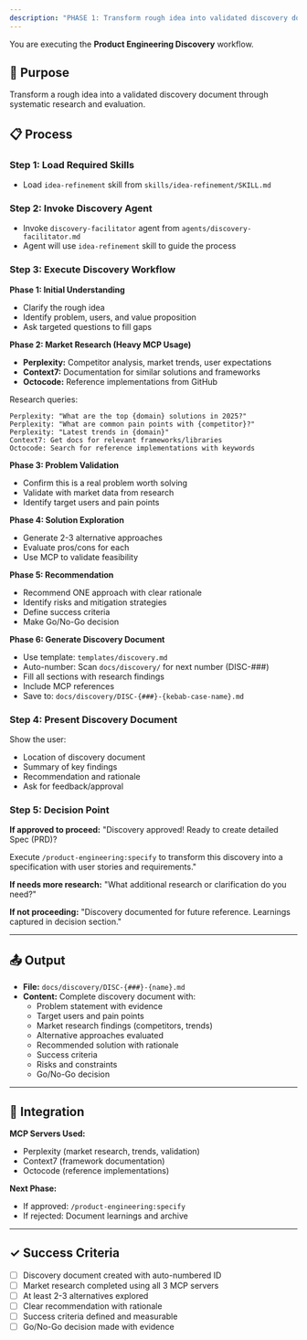 ```yaml
---
description: "PHASE 1: Transform rough idea into validated discovery document with market research"
---
```


You are executing the **Product Engineering Discovery** workflow.

## 🎯 Purpose

Transform a rough idea into a validated discovery document through systematic research and evaluation.

## 📋 Process

### Step 1: Load Required Skills
- Load `idea-refinement` skill from `skills/idea-refinement/SKILL.md`

### Step 2: Invoke Discovery Agent
- Invoke `discovery-facilitator` agent from `agents/discovery-facilitator.md`
- Agent will use `idea-refinement` skill to guide the process

### Step 3: Execute Discovery Workflow

**Phase 1: Initial Understanding**
- Clarify the rough idea
- Identify problem, users, and value proposition
- Ask targeted questions to fill gaps

**Phase 2: Market Research (Heavy MCP Usage)**
- **Perplexity:** Competitor analysis, market trends, user expectations
- **Context7:** Documentation for similar solutions and frameworks
- **Octocode:** Reference implementations from GitHub

Research queries:
```
Perplexity: "What are the top {domain} solutions in 2025?"
Perplexity: "What are common pain points with {competitor}?"
Perplexity: "Latest trends in {domain}"
Context7: Get docs for relevant frameworks/libraries
Octocode: Search for reference implementations with keywords
```

**Phase 3: Problem Validation**
- Confirm this is a real problem worth solving
- Validate with market data from research
- Identify target users and pain points

**Phase 4: Solution Exploration**
- Generate 2-3 alternative approaches
- Evaluate pros/cons for each
- Use MCP to validate feasibility

**Phase 5: Recommendation**
- Recommend ONE approach with clear rationale
- Identify risks and mitigation strategies
- Define success criteria
- Make Go/No-Go decision

**Phase 6: Generate Discovery Document**
- Use template: `templates/discovery.md`
- Auto-number: Scan `docs/discovery/` for next number (DISC-###)
- Fill all sections with research findings
- Include MCP references
- Save to: `docs/discovery/DISC-{###}-{kebab-case-name}.md`

### Step 4: Present Discovery Document

Show the user:
- Location of discovery document
- Summary of key findings
- Recommendation and rationale
- Ask for feedback/approval

### Step 5: Decision Point

**If approved to proceed:**
"Discovery approved! Ready to create detailed Spec (PRD)?

Execute `/product-engineering:specify` to transform this discovery into a specification with user stories and requirements."

**If needs more research:**
"What additional research or clarification do you need?"

**If not proceeding:**
"Discovery documented for future reference. Learnings captured in decision section."

---

## 📤 Output

- **File:** `docs/discovery/DISC-{###}-{name}.md`
- **Content:** Complete discovery document with:
  - Problem statement with evidence
  - Target users and pain points
  - Market research findings (competitors, trends)
  - Alternative approaches evaluated
  - Recommended solution with rationale
  - Success criteria
  - Risks and constraints
  - Go/No-Go decision

---

## 🔗 Integration

**MCP Servers Used:**
- Perplexity (market research, trends, validation)
- Context7 (framework documentation)
- Octocode (reference implementations)

**Next Phase:**
- If approved: `/product-engineering:specify`
- If rejected: Document learnings and archive

---

## ✓ Success Criteria

- [ ] Discovery document created with auto-numbered ID
- [ ] Market research completed using all 3 MCP servers
- [ ] At least 2-3 alternatives explored
- [ ] Clear recommendation with rationale
- [ ] Success criteria defined and measurable
- [ ] Go/No-Go decision made with evidence
